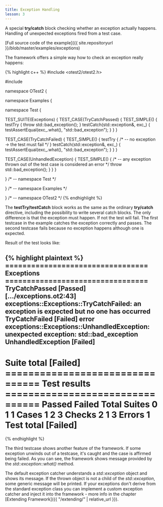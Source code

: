 ```yaml
---
title: Exception Handling
lesson: 3
---
```

A special **try/catch** block checking whether an exception actually happens.
Handling of unexpected exceptions fired from a test case.

[Full source code of the example]({{ site.repositoryurl }}/blob/master/examples/exceptions)

The framework offers a simple way how to check an exception really happens:

{% highlight c++ %}
#include <otest2/otest2.h>

#include <exception>

namespace OTest2 {

namespace Examples {

namespace Test {

TEST_SUITE(Exceptions) {
  TEST_CASE(TryCatchPassed) {
    TEST_SIMPLE() {
      testTry {
        throw std::bad_exception();
      }
      testCatch(std::exception&, exc_) {
        testAssertEqual(exc_.what(), "std::bad_exception");
      }
    }
  }

  TEST_CASE(TryCatchFailed) {
    TEST_SIMPLE() {
      testTry {
        /* -- no exception -> the test must fail */
      }
      testCatch(std::exception&, exc_) {
        testAssertEqual(exc_.what(), "std::bad_exception");
      }
    }
  }

  TEST_CASE(UnhandledException) {
    TEST_SIMPLE() {
      /* -- any exception thrown out of the test case is considered an error */
      throw std::bad_exception();
    }
  }
}

} /* -- namespace Test */

} /* -- namespace Examples */

} /* -- namespace OTest2 */
{% endhighlight %}

The **testTry/testCatch** block works as the same as the ordinary **try/catch**
directive, including the possibility to write several catch blocks. The only
difference is that the exception must happen. If not the test will fail.
The first testcase in the example catches the exception correctly and passes.
The second testcase fails because no exception happens although one is expected.

Result of the test looks like:

{% highlight plaintext %}
 ================================= Exceptions =================================
  TryCatchPassed                                                      [Passed]
[.../exceptions.ot2:43] exceptions::Exceptions::TryCatchFailed: an exception is expected but no one has occurred
  TryCatchFailed                                                      [Failed]
error exceptions::Exceptions::UnhandledException: unexpected exception: std::bad_exception
  UnhandledException                                                  [Failed]
 ------------------------------------------------------------------------------
  Suite total                                                         [Failed]
 ================================ Test results ================================
                      Passed              Failed               Total
  Suites                   0                   1                   1
  Cases                    1                   2                   3
  Checks                   2                   1                   3
  Errors                                                           1
  Test total                                                          [Failed]
 ==============================================================================
{% endhighlight %}

The third testcase shows another feature of the framework. If some exception
unwinds out of a testcase, it's caught and the case is affirmed being failed.
As you can see, the framework shows message provided by the _std::exception::what()_
method.

The default exception catcher understands a _std::exception_ object and shows
its message. If the thrown object is not a child of the _std::exception_,
some generic message will be printed. If your exceptions don't derive from
the standard exception class you can implement a custom exception catcher
and inject it into the framework - more info in the chapter 
[Extending Framework]({{ "/extending/" | relative_url }}).
